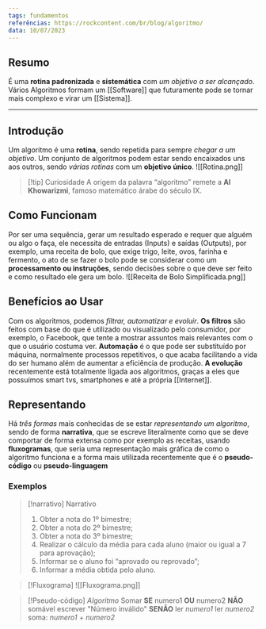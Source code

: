 ```yaml
---
tags: fundamentos
referências: https://rockcontent.com/br/blog/algoritmo/
data: 10/07/2023
---
```


## Resumo

É uma **rotina padronizada** e **sistemática** com *um objetivo a ser alcançado*. Vários Algoritmos formam um [[Software]] que futuramente pode se tornar mais complexo e virar um [[Sistema]].

---
## Introdução
Um algoritmo é uma **rotina**, sendo repetida para sempre *chegar a um objetivo*. Um conjunto de algoritmos podem estar sendo encaixados uns aos outros, sendo *várias rotinas* com um **objetivo único**.
![[Rotina.png]]
>[!tip] Curiosidade
>A origem da palavra “algoritmo” remete a **Al Khowarizmi**, famoso matemático árabe do século IX.

## Como Funcionam
Por ser uma sequência, gerar um resultado esperado e requer que alguém ou algo o faça, ele necessita de entradas (Inputs) e saídas (Outputs), por exemplo, uma receita de bolo, que exige trigo, leite, ovos, farinha e fermento, o ato de se fazer o bolo pode se considerar como um **processamento ou instruções**, sendo decisões sobre o que deve ser feito e como resultado ele gera um bolo. 
![[Receita de Bolo Simplificada.png]]

## Benefícios ao Usar
Com os algoritmos, podemos *filtrar, automatizar e evoluir*. **Os filtros** são feitos com base do que é utilizado ou visualizado pelo consumidor, por exemplo, o Facebook, que tente a mostrar assuntos mais relevantes com o que o usuário costuma ver. **Automação** é o que pode ser substituído por máquina, normalmente processos repetitivos, o que acaba facilitando a vida do ser humano além de aumentar a eficiência de produção. **A evolução** recentemente está totalmente ligada aos algoritmos, graças a eles que possuímos smart tvs, smartphones e até a própria [[Internet]].

## Representando
Há *três formas* mais conhecidas de se estar *representando um algoritmo*, sendo de forma **narrativa**, que se escreve literalmente como que se deve comportar de forma extensa como por exemplo as receitas, usando **fluxogramas**, que seria uma representação mais gráfica de como o algoritmo funciona e a forma mais utilizada recentemente que é o **pseudo-código** ou **pseudo-linguagem**

### Exemplos

> [!narrativo] Narrativo
> 1. Obter a nota do 1º bimestre; 
> 2. Obter a nota do 2º bimestre; 
> 3. Obter a nota do 3º bimestre; 
> 4. Realizar o cálculo da média para cada aluno (maior ou igual a 7 para aprovação); 
> 5. Informar se o aluno foi “aprovado ou reprovado”; 
> 6. Informar a média obtida pelo aluno.

> [!Fluxograma]
>  ![[Fluxograma.png]]

>[!Pseudo-código]
>*Algoritmo* Somar
>**SE** numero1 **OU** numero2 **NÃO** somável
>	escrever "Número inválido"
>**SENÃO** 
>	ler *numero1*
>	ler *numero2*
>	soma: *numero1* + *numero2*
